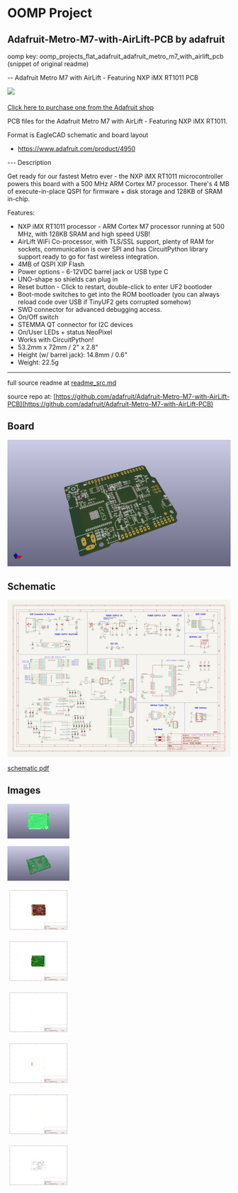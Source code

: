 # OOMP Project  
## Adafruit-Metro-M7-with-AirLift-PCB  by adafruit  
  
oomp key: oomp_projects_flat_adafruit_adafruit_metro_m7_with_airlift_pcb  
(snippet of original readme)  
  
-- Adafruit Metro M7 with AirLift - Featuring NXP iMX RT1011 PCB  
  
<a href="http://www.adafruit.com/products/4950"><img src="assets/4950-13.jpg?raw=true" width="500px"><br/>  
Click here to purchase one from the Adafruit shop</a>  
  
PCB files for the Adafruit Metro M7 with AirLift - Featuring NXP iMX RT1011.   
  
Format is EagleCAD schematic and board layout  
* https://www.adafruit.com/product/4950  
  
--- Description  
  
Get ready for our fastest Metro ever - the NXP iMX RT1011 microcontroller powers this board with a 500 MHz ARM Cortex M7 processor. There's 4 MB of execute-in-place QSPI for firmware + disk storage and 128KB of SRAM in-chip.  
  
Features:  
  
* NXP iMX RT1011 processor - ARM Cortex M7 processor running at 500 MHz, with 128KB SRAM and high speed USB!  
* AirLift WiFi Co-processor, with TLS/SSL support, plenty of RAM for sockets, communication is over SPI and has CircuitPython library support ready to go for fast wireless integration.  
* 4MB of QSPI XIP Flash  
* Power options - 6-12VDC barrel jack or USB type C  
* UNO-shape so shields can plug in  
* Reset  button - Click to restart, double-click to enter UF2 bootloder  
* Boot-mode switches to get into the ROM bootloader (you can always reload code over USB if TinyUF2 gets corrupted somehow)  
* SWD connector for advanced debugging access.  
* On/Off switch  
* STEMMA QT connector for I2C devices  
* On/User LEDs + status NeoPixel  
* Works with CircuitPython!  
* 53.2mm x 72mm / 2" x 2.8"  
* Height (w/ barrel jack): 14.8mm / 0.6"  
* Weight: 22.5g  
  
---  
  full source readme at [readme_src.md](readme_src.md)  
  
source repo at: [https://github.com/adafruit/Adafruit-Metro-M7-with-AirLift-PCB](https://github.com/adafruit/Adafruit-Metro-M7-with-AirLift-PCB)  
## Board  
  
[![working_3d.png](working_3d_600.png)](working_3d.png)  
## Schematic  
  
[![working_schematic.png](working_schematic_600.png)](working_schematic.png)  
  
[schematic pdf](working_schematic.pdf)  
## Images  
  
[![working_3D_bottom.png](working_3D_bottom_140.png)](working_3D_bottom.png)  
  
[![working_3D_top.png](working_3D_top_140.png)](working_3D_top.png)  
  
[![working_assembly_page_01.png](working_assembly_page_01_140.png)](working_assembly_page_01.png)  
  
[![working_assembly_page_02.png](working_assembly_page_02_140.png)](working_assembly_page_02.png)  
  
[![working_assembly_page_03.png](working_assembly_page_03_140.png)](working_assembly_page_03.png)  
  
[![working_assembly_page_04.png](working_assembly_page_04_140.png)](working_assembly_page_04.png)  
  
[![working_assembly_page_05.png](working_assembly_page_05_140.png)](working_assembly_page_05.png)  
  
[![working_assembly_page_06.png](working_assembly_page_06_140.png)](working_assembly_page_06.png)  
